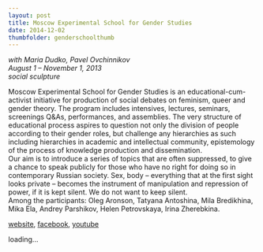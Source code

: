 ```yaml
---
layout: post
title: Moscow Experimental School for Gender Studies
date: 2014-12-02
thumbfolder: genderschoolthumb
---
```

*with Maria Dudko, Pavel Ovchinnikov   
August 1 – November 1, 2013    
social sculpture*

Moscow Experimental School for Gender Studies is an educational-cum-activist initiative for production of social debates on feminism, queer and gender theory. The program includes intensives, lectures, seminars, screenings Q&As, performances, and assemblies. The very structure of educational process aspires to question not only the division of people according to their gender roles, but challenge any hierarchies as such including hierarchies in academic and intellectual community, epistemology of the process of knowledge production and dissemination.   
Our aim is to introduce a series of topics that are often suppressed, to give a chance to speak publicly for those who have no right for doing so in contemporary Russian society. Sex, body – everything that at the first sight looks private – becomes the instrument of manipulation and repression of power, if it is kept silent. We do not want to keep silent.   
Among the participants: Oleg Aronson, Tatyana Antoshina, Mila Bredikhina, Mika Ela, Andrey Parshikov, Helen Petrovskaya, Irina Zherebkina.

[website](http://gendered-away.tumblr.com/), [facebook](https://www.facebook.com/GenderSchoolMoscow), [youtube](https://www.youtube.com/channel/UCmFSCOfiEX7K7E-dE-xu5UA/videos)

<div class="lazycontainer"><div class="lazyYT" data-youtube-id="5JTJdbRMFto" data-ratio="16:9">loading...</div></div>
